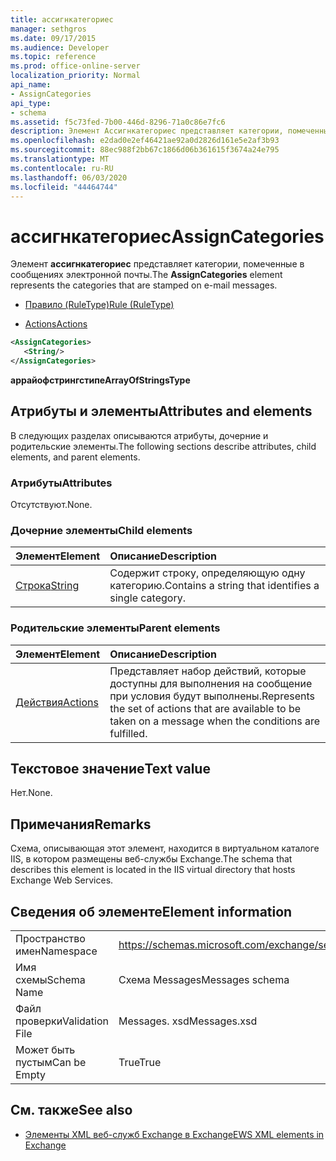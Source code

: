 ```yaml
---
title: ассигнкатегориес
manager: sethgros
ms.date: 09/17/2015
ms.audience: Developer
ms.topic: reference
ms.prod: office-online-server
localization_priority: Normal
api_name:
- AssignCategories
api_type:
- schema
ms.assetid: f5c73fed-7b00-446d-8296-71a0c86e7fc6
description: Элемент Ассигнкатегориес представляет категории, помеченные в сообщениях электронной почты.
ms.openlocfilehash: e2dad0e2ef46421ae92a0d2826d161e5e2af3b93
ms.sourcegitcommit: 88ec988f2bb67c1866d06b361615f3674a24e795
ms.translationtype: MT
ms.contentlocale: ru-RU
ms.lasthandoff: 06/03/2020
ms.locfileid: "44464744"
---
```

# <a name="assigncategories"></a><span data-ttu-id="fcdec-103">ассигнкатегориес</span><span class="sxs-lookup"><span data-stu-id="fcdec-103">AssignCategories</span></span>

<span data-ttu-id="fcdec-104">Элемент **ассигнкатегориес** представляет категории, помеченные в сообщениях электронной почты.</span><span class="sxs-lookup"><span data-stu-id="fcdec-104">The **AssignCategories** element represents the categories that are stamped on e-mail messages.</span></span> 
  
- [<span data-ttu-id="fcdec-105">Правило (RuleType)</span><span class="sxs-lookup"><span data-stu-id="fcdec-105">Rule (RuleType)</span></span>](rule-ruletype.md)
  
- [<span data-ttu-id="fcdec-106">Actions</span><span class="sxs-lookup"><span data-stu-id="fcdec-106">Actions</span></span>](actions.md)
  
```XML
<AssignCategories>
   <String/>
</AssignCategories>
```

 <span data-ttu-id="fcdec-107">**аррайофстрингстипе**</span><span class="sxs-lookup"><span data-stu-id="fcdec-107">**ArrayOfStringsType**</span></span>
## <a name="attributes-and-elements"></a><span data-ttu-id="fcdec-108">Атрибуты и элементы</span><span class="sxs-lookup"><span data-stu-id="fcdec-108">Attributes and elements</span></span>

<span data-ttu-id="fcdec-109">В следующих разделах описываются атрибуты, дочерние и родительские элементы.</span><span class="sxs-lookup"><span data-stu-id="fcdec-109">The following sections describe attributes, child elements, and parent elements.</span></span>
  
### <a name="attributes"></a><span data-ttu-id="fcdec-110">Атрибуты</span><span class="sxs-lookup"><span data-stu-id="fcdec-110">Attributes</span></span>

<span data-ttu-id="fcdec-111">Отсутствуют.</span><span class="sxs-lookup"><span data-stu-id="fcdec-111">None.</span></span>
  
### <a name="child-elements"></a><span data-ttu-id="fcdec-112">Дочерние элементы</span><span class="sxs-lookup"><span data-stu-id="fcdec-112">Child elements</span></span>

|<span data-ttu-id="fcdec-113">**Элемент**</span><span class="sxs-lookup"><span data-stu-id="fcdec-113">**Element**</span></span>|<span data-ttu-id="fcdec-114">**Описание**</span><span class="sxs-lookup"><span data-stu-id="fcdec-114">**Description**</span></span>|
|:-----|:-----|
|[<span data-ttu-id="fcdec-115">Строка</span><span class="sxs-lookup"><span data-stu-id="fcdec-115">String</span></span>](string.md) <br/> |<span data-ttu-id="fcdec-116">Содержит строку, определяющую одну категорию.</span><span class="sxs-lookup"><span data-stu-id="fcdec-116">Contains a string that identifies a single category.</span></span>  <br/> |
   
### <a name="parent-elements"></a><span data-ttu-id="fcdec-117">Родительские элементы</span><span class="sxs-lookup"><span data-stu-id="fcdec-117">Parent elements</span></span>

|<span data-ttu-id="fcdec-118">**Элемент**</span><span class="sxs-lookup"><span data-stu-id="fcdec-118">**Element**</span></span>|<span data-ttu-id="fcdec-119">**Описание**</span><span class="sxs-lookup"><span data-stu-id="fcdec-119">**Description**</span></span>|
|:-----|:-----|
|[<span data-ttu-id="fcdec-120">Действия</span><span class="sxs-lookup"><span data-stu-id="fcdec-120">Actions</span></span>](actions.md) <br/> |<span data-ttu-id="fcdec-121">Представляет набор действий, которые доступны для выполнения на сообщение при условия будут выполнены.</span><span class="sxs-lookup"><span data-stu-id="fcdec-121">Represents the set of actions that are available to be taken on a message when the conditions are fulfilled.</span></span>  <br/> |
   
## <a name="text-value"></a><span data-ttu-id="fcdec-122">Текстовое значение</span><span class="sxs-lookup"><span data-stu-id="fcdec-122">Text value</span></span>

<span data-ttu-id="fcdec-123">Нет.</span><span class="sxs-lookup"><span data-stu-id="fcdec-123">None.</span></span>
  
## <a name="remarks"></a><span data-ttu-id="fcdec-124">Примечания</span><span class="sxs-lookup"><span data-stu-id="fcdec-124">Remarks</span></span>

<span data-ttu-id="fcdec-125">Схема, описывающая этот элемент, находится в виртуальном каталоге IIS, в котором размещены веб-службы Exchange.</span><span class="sxs-lookup"><span data-stu-id="fcdec-125">The schema that describes this element is located in the IIS virtual directory that hosts Exchange Web Services.</span></span>
  
## <a name="element-information"></a><span data-ttu-id="fcdec-126">Сведения об элементе</span><span class="sxs-lookup"><span data-stu-id="fcdec-126">Element information</span></span>

|||
|:-----|:-----|
|<span data-ttu-id="fcdec-127">Пространство имен</span><span class="sxs-lookup"><span data-stu-id="fcdec-127">Namespace</span></span>  <br/> |https://schemas.microsoft.com/exchange/services/2006/messages  <br/> |
|<span data-ttu-id="fcdec-128">Имя схемы</span><span class="sxs-lookup"><span data-stu-id="fcdec-128">Schema Name</span></span>  <br/> |<span data-ttu-id="fcdec-129">Схема Messages</span><span class="sxs-lookup"><span data-stu-id="fcdec-129">Messages schema</span></span>  <br/> |
|<span data-ttu-id="fcdec-130">Файл проверки</span><span class="sxs-lookup"><span data-stu-id="fcdec-130">Validation File</span></span>  <br/> |<span data-ttu-id="fcdec-131">Messages. xsd</span><span class="sxs-lookup"><span data-stu-id="fcdec-131">Messages.xsd</span></span>  <br/> |
|<span data-ttu-id="fcdec-132">Может быть пустым</span><span class="sxs-lookup"><span data-stu-id="fcdec-132">Can be Empty</span></span>  <br/> |<span data-ttu-id="fcdec-133">True</span><span class="sxs-lookup"><span data-stu-id="fcdec-133">True</span></span>  <br/> |
   
## <a name="see-also"></a><span data-ttu-id="fcdec-134">См. также</span><span class="sxs-lookup"><span data-stu-id="fcdec-134">See also</span></span>

- [<span data-ttu-id="fcdec-135">Элементы XML веб-служб Exchange в Exchange</span><span class="sxs-lookup"><span data-stu-id="fcdec-135">EWS XML elements in Exchange</span></span>](ews-xml-elements-in-exchange.md)

